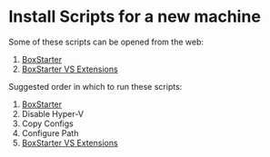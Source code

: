 Install Scripts for a new machine
==============

Some of these scripts can be opened from the web:

1.  [BoxStarter](http://boxstarter.org/package/nr/url?https://raw.githubusercontent.com/jquintus/QuintusInstall/master/BoxStarter-Setup.ps1)
2.  [BoxStarter VS Extensions](http://boxstarter.org/package/nr/url?https://raw.githubusercontent.com/jquintus/QuintusInstall/master/BoxStarter-VS_Extensions.ps1)


Suggested order in which to run these scripts:

1. [BoxStarter](http://boxstarter.org/package/nr/url?https://raw.githubusercontent.com/jquintus/QuintusInstall/master/BoxStarter-Setup.ps1)
2. Disable Hyper-V
3. Copy Configs
4. Configure Path
5.  [BoxStarter VS Extensions](http://boxstarter.org/package/nr/url?https://raw.githubusercontent.com/jquintus/QuintusInstall/master/BoxStarter-VS_Extensions.ps1)
